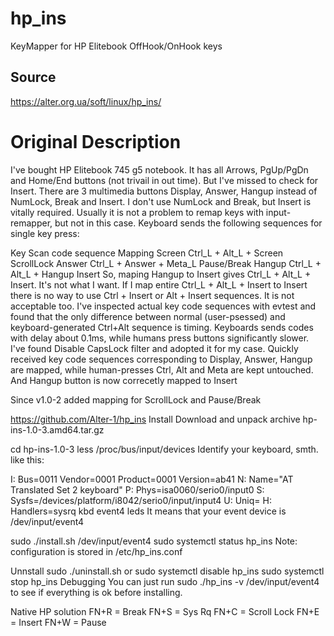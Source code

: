 # hp_ins
KeyMapper for HP Elitebook OffHook/OnHook keys

## Source
<https://alter.org.ua/soft/linux/hp_ins/>

# Original Description
I've bought HP Elitebook 745 g5 notebook. It has all Arrows, PgUp/PgDn and Home/End buttons (not trivail in out time). But I've missed to check for Insert. There are 3 multimedia buttons Display, Answer, Hangup instead of NumLock, Break and Insert. I don't use NumLock and Break, but Insert is vitally required. Usually it is not a problem to remap keys with input-remapper, but not in this case. Keyboard sends the following sequences for single key press:

Key	Scan code sequence	Mapping
Screen	Ctrl_L + Alt_L + Screen	ScrollLock
Answer	Ctrl_L + Answer + Meta_L	Pause/Break
Hangup	Ctrl_L + Alt_L + Hangup	Insert
So, maping Hangup to Insert gives Ctrl_L + Alt_L + Insert. It's not what I want. If I map entire Ctrl_L + Alt_L + Insert to Insert there is no way to use Ctrl + Insert or Alt + Insert sequences. It is not acceptable too. I've inspected actual key code sequences with evtest and found that the only difference between normal (user-psessed) and keyboard-generated Ctrl+Alt sequence is timing. Keyboards sends codes with delay about 0.1ms, while humans press buttons significantly slower. I've found Disable CapsLock filter and adopted it for my case. Quickly received key code sequences corresponding to Display, Answer, Hangup are mapped, while human-presses Ctrl, Alt and Meta are kept untouched. And Hangup button is now correcetly mapped to Insert

Since v1.0-2 added mapping for ScrollLock and Pause/Break

https://github.com/Alter-1/hp_ins
Install
Download and unpack archive hp-ins-1.0-3.amd64.tar.gz

cd hp-ins-1.0-3
less /proc/bus/input/devices
Identify your keyboard, smth. like this:

I: Bus=0011 Vendor=0001 Product=0001 Version=ab41
N: Name="AT Translated Set 2 keyboard"
P: Phys=isa0060/serio0/input0
S: Sysfs=/devices/platform/i8042/serio0/input/input4
U: Uniq=
H: Handlers=sysrq kbd event4 leds 
It means that your event device is /dev/input/event4

sudo ./install.sh /dev/input/event4
sudo systemctl status hp_ins
Note: configuration is stored in /etc/hp_ins.conf

Unnstall
sudo ./uninstall.sh
    or
sudo systemctl disable hp_ins
sudo systemctl stop hp_ins
Debugging
You can just run sudo ./hp_ins -v /dev/input/event4 to see if everything is ok before installing.

Native HP solution
FN+R = Break
FN+S = Sys Rq
FN+C = Scroll Lock
FN+E = Insert
FN+W = Pause
